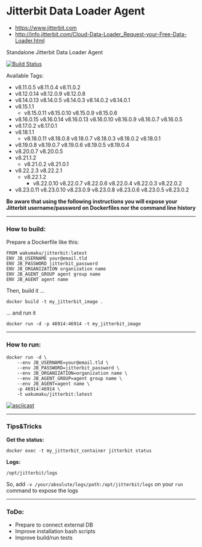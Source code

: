 # Jitterbit Data Loader Agent


* https://www.jitterbit.com
* http://info.jitterbit.com/Cloud-Data-Loader_Request-your-Free-Data-Loader.html

Standalone Jitterbit Data Loader Agent

[![Build Status](https://travis-ci.org/wakumaku/docker-jitterbit.svg?branch=master)](https://travis-ci.org/wakumaku/docker-jitterbit)

Available Tags:

* v8.11.0.5 v8.11.0.4 v8.11.0.2
* v8.12.0.14 v8.12.0.9 v8.12.0.8
* v8.14.0.13 v8.14.0.5 v8.14.0.3 v8.14.0.2 v8.14.0.1
* v8.15.1.1
    * v8.15.0.11 v8.15.0.10 v8.15.0.9 v8.15.0.6
* v8.16.0.15 v8.16.0.14 v8.16.0.13 v8.16.0.10 v8.16.0.9 v8.16.0.7 v8.16.0.5
* v8.17.0.2 v8.17.0.1
* v8.18.1.1
    * v8.18.0.11 v8.18.0.8 v8.18.0.7 v8.18.0.3 v8.18.0.2 v8.18.0.1
* v8.19.0.8 v8.19.0.7 v8.19.0.6 v8.19.0.5 v8.19.0.4
* v8.20.0.7 v8.20.0.5
* v8.21.1.2
    * v8.21.0.2 v8.21.0.1
* v8.22.2.3 v8.22.2.1
    * v8.22.1.2
        * v8.22.0.10 v8.22.0.7 v8.22.0.6 v8.22.0.4 v8.22.0.3 v8.22.0.2
* v8.23.0.11 v8.23.0.10 v8.23.0.9 v8.23.0.8 v8.23.0.6 v8.23.0.5 v8.23.0.2

**Be aware that using the following instructions you will expose your Jitterbit username/password on Dockerfiles nor the command line history**

---
### How to build:

Prepare a Dockerfile like this:

```
FROM wakumaku/jitterbit:latest
ENV JB_USERNAME your@email.tld
ENV JB_PASSWORD jitterbit_password
ENV JB_ORGANIZATION organization name
ENV JB_AGENT_GROUP agent group name
ENV JB_AGENT agent name
```

Then, build it ...
```
docker build -t my_jitterbit_image .
```
... and run it
```
docker run -d -p 46914:46914 -t my_jitterbit_image
```

---
### How to run:

```
docker run -d \
    --env JB_USERNAME=your@email.tld \
    --env JB_PASSWORD=jitterbit_password \
    --env JB_ORGANIZATION=organization name \
    --env JB_AGENT_GROUP=agent group name \
    --env JB_AGENT=agent name \
    -p 46914:46914 \
    -t wakumaku/jitterbit:latest
```

[![asciicast](https://asciinema.org/a/105786.png)](https://asciinema.org/a/105786)


---
### Tips&Tricks

**Get the status:**
```
docker exec -t my_jitterbit_container jitterbit status
```


**Logs:**
```
/opt/jitterbit/logs
```

So, add `-v /your/absolute/logs/path:/opt/jitterbit/logs` on your `run` command to expose the logs


---
### ToDo:
* Prepare to connect external DB
* Improve installation bash scripts
* Improve build/run tests